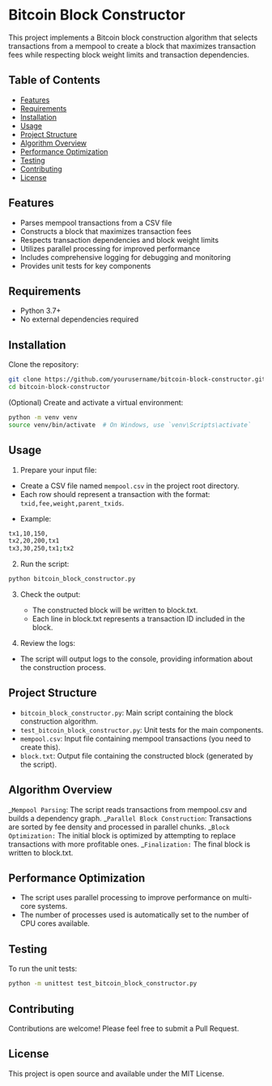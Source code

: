 # Bitcoin Block Constructor

This project implements a Bitcoin block construction algorithm that selects transactions from a mempool to create a block that maximizes transaction fees while respecting block weight limits and transaction dependencies.

## Table of Contents

- [Features](#features)
- [Requirements](#requirements)
- [Installation](#installation)
- [Usage](#usage)
- [Project Structure](#project-structure)
- [Algorithm Overview](#algorithm-overview)
- [Performance Optimization](#performance-optimization)
- [Testing](#testing)
- [Contributing](#contributing)
- [License](#license)

## Features

- Parses mempool transactions from a CSV file
- Constructs a block that maximizes transaction fees
- Respects transaction dependencies and block weight limits
- Utilizes parallel processing for improved performance
- Includes comprehensive logging for debugging and monitoring
- Provides unit tests for key components

## Requirements

- Python 3.7+
- No external dependencies required

## Installation

Clone the repository:

```bash
git clone https://github.com/yourusername/bitcoin-block-constructor.git
cd bitcoin-block-constructor
```

(Optional) Create and activate a virtual environment:

```bash
python -m venv venv
source venv/bin/activate  # On Windows, use `venv\Scripts\activate`
```

## Usage

1. Prepare your input file:

- Create a CSV file named `mempool.csv` in the project root directory.
- Each row should represent a transaction with the format:
  `txid,fee,weight,parent_txids`.

* Example:

```bash
tx1,10,150,
tx2,20,200,tx1
tx3,30,250,tx1;tx2
```

2. Run the script:

```bash
python bitcoin_block_constructor.py
```

3. Check the output:

   - The constructed block will be written to block.txt.
   - Each line in block.txt represents a transaction ID included in the block.

4. Review the logs:

- The script will output logs to the console, providing information about the construction process.

## Project Structure

- `bitcoin_block_constructor.py`: Main script containing the block construction algorithm.
- `test_bitcoin_block_constructor.py`: Unit tests for the main components.
- `mempool.csv`: Input file containing mempool transactions (you need to create this).
- `block.txt`: Output file containing the constructed block (generated by the script).

## Algorithm Overview

_`Mempool Parsing`: The script reads transactions from mempool.csv and builds a dependency graph.
_`Parallel Block Construction`: Transactions are sorted by fee density and processed in parallel chunks.
_`Block Optimization:` The initial block is optimized by attempting to replace transactions with more profitable ones.
_`Finalization:` The final block is written to block.txt.

## Performance Optimization

- The script uses parallel processing to improve performance on multi-core systems.
- The number of processes used is automatically set to the number of CPU cores available.

## Testing

To run the unit tests:

```bash
python -m unittest test_bitcoin_block_constructor.py
```

## Contributing

Contributions are welcome! Please feel free to submit a Pull Request.

## License

This project is open source and available under the MIT License.
